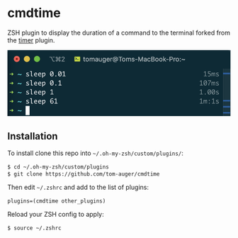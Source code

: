 # cmdtime
ZSH plugin to display the duration of a command to the terminal forked from the [timer](https://github.com/ohmyzsh/ohmyzsh/tree/master/plugins/timer) plugin.

![screenshot](scrn.png)

## Installation

To install clone this repo into `~/.oh-my-zsh/custom/plugins/`:

```
$ cd ~/.oh-my-zsh/custom/plugins
$ git clone https://github.com/tom-auger/cmdtime
```

Then edit `~/.zshrc` and add to the list of plugins:

```
plugins=(cmdtime other_plugins)
```

Reload your ZSH config to apply:

```
$ source ~/.zshrc
```